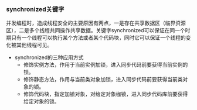 ### synchronized关键字

并发编程时，造成线程安全的主要原因有两点，一是存在共享数据区（临界资源区），二是多个线程共同操作共享数据。关键字synchronized可以保证在同一个时期只有一个线程可以执行某个方法或者某个代码块，同时它可以保证一个线程的变化被其他线程可见。

- synchronized的三种应用方式
  - 修饰实例方法，作用于当前实例加锁，进入同步代码前要获得当前实例的锁。
  - 修饰静态方法，作用与当前类对象加锁，进入同步代码前要获得当前类对象的锁。
  - 修饰代码块，指定加锁对象，对给定对象枷锁，进入同步代码库前要获得给定对象的锁。